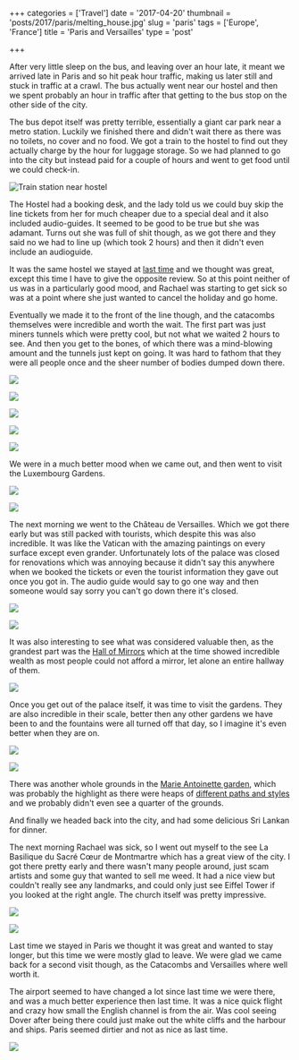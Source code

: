 +++
categories = ['Travel']
date = '2017-04-20'
thumbnail = 'posts/2017/paris/melting_house.jpg'
slug = 'paris'
tags = ['Europe', 'France']
title = 'Paris and Versailles'
type = 'post'

+++

After very little sleep on the bus, and leaving over an hour late, it meant we arrived late in Paris and so hit peak hour traffic, making us later still and stuck in traffic at a crawl. The bus actually went near our hostel and then we spent probably an hour in traffic after that getting to the bus stop on the other side of the city.

The bus depot itself was pretty terrible, essentially a giant car park near a metro station. Luckily we finished there and didn't wait there as there was no toilets, no cover and no food. We got a train to the hostel to find out they actually charge by the hour for luggage storage. So we had planned to go into the city but instead paid for a couple of hours and went to get food until we could check-in.

![](melting_house.jpg "Train station near hostel")

The Hostel had a booking desk, and the lady told us we could buy skip the line tickets from her for much cheaper due to a special deal and it also included audio-guides. It seemed to be good to be true but she was adamant. Turns out she was full of shit though, as we got there and they said no we had to line up (which took 2 hours) and then it didn't even include an audioguide.

It was the same hostel we stayed at [last time](/posts/2010/euro-trip-paris) and we thought was great, except this time I have to give the opposite review. So at this point neither of us was in a particularly good mood, and Rachael was starting to get sick so was at a point where she just wanted to cancel the holiday and go home.

Eventually we made it to the front of the line though, and the catacombs themselves were incredible and worth the wait. The first part was just miners tunnels which were pretty cool, but not what we waited 2 hours to see. And then you get to the bones, of which there was a mind-blowing amount and the tunnels just kept on going. It was hard to fathom that they were all people once and the sheer number of bodies dumped down there.

![](catacombs1.jpg "")

![](catacombs2.jpg "")

![](catacombs4.jpg "")

![](catacombs5.jpg "")

![](catacombs6.jpg "")

We were in a much better mood when we came out, and then went to visit the Luxembourg Gardens.

![](luxembourg1.jpg "")

![](luxembourg2.jpg "")

The next morning we went to the Château de Versailles. Which we got there early but was still packed with tourists, which despite this was also incredible. It was like the Vatican with the amazing paintings on every surface except even grander. Unfortunately lots of the palace was closed for renovations which was annoying because it didn't say this anywhere when we booked the tickets or even the tourist information they gave out once you got in. The audio guide would say to go one way and then someone would say sorry you can't go down there it's closed.

![](versailles.jpg "")

![](versailles1.jpg "")

It was also interesting to see what was considered valuable then, as the grandest part was the [Hall of Mirrors](https://en.wikipedia.org/wiki/Hall_of_Mirrors) which at the time showed incredible wealth as most people could not afford a mirror, let alone an entire hallway of them.

![](versailles2.jpg "")

Once you get out of the palace itself, it was time to visit the gardens. They are also incredible in their scale, better then any other gardens we have been to and the fountains were all turned off that day, so I imagine it's even better when they are on.

![](versailles3.jpg "")

![](versailles4.jpg "")

There was another whole grounds in the [Marie Antoinette garden](https://en.wikipedia.org/wiki/Hameau_de_la_Reine), which was probably the highlight as there were heaps of [different paths and styles](https://www.google.com.au/maps/@48.8145288,2.109453,285a,35y,355.57h,39.38t/data=!3m1!1e3) and we probably didn't even see a quarter of the grounds.

And finally we headed back into the city, and had some delicious Sri Lankan for dinner.

The next morning Rachael was sick, so I went out myself to the see La Basilique du Sacré Cœur de Montmartre which has a great view of the city. I got there pretty early and there wasn't many people around, just scam artists and some guy that wanted to sell me weed. It had a nice view but couldn't really see any landmarks, and could only just see Eiffel Tower if you looked at the right angle. The church itself was pretty impressive.

![](basilica1.jpg "")

![](basilica2.jpg "")

Last time we stayed in Paris we thought it was great and wanted to stay longer, but this time we were mostly glad to leave. We were glad we came back for a second visit though, as the Catacombs and Versailles where well worth it.

The airport seemed to have changed a lot since last time we were there, and was a much better experience then last time. It was a nice quick flight and crazy how small the English channel is from the air. Was cool seeing Dover after being there could just make out the white cliffs and the harbour and ships.
Paris seemed dirtier and not as nice as last time.

![](dover.jpg "")
